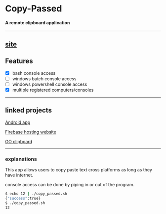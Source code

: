 # Copy-Passed
#### A remote clipboard application

---
[site](https://copy-passed.web.app)
---

## Features 
- [x] bash console access
- [ ] ~~windows batch console access~~
- [ ] windows powershell console access
- [x] multiple registered computers/consoles

---

## linked projects
[Android app](https://github.com/ocular-data/copy-passed-android)

[Firebase hosting website](https://github.com/ocular-data/copy-passed-terminalAccess)

[GO clipboard](https://github.com/ocular-data/copy-passed-go)

---

### explanations
This app allows users to copy paste text cross
platforms as long as they have internet.

console access can be done by piping in or 
out of the program.

```bash
$ echo 12 | ./copy_passed.sh
{"success":true}
$ ./copy_passed.sh
12
```
